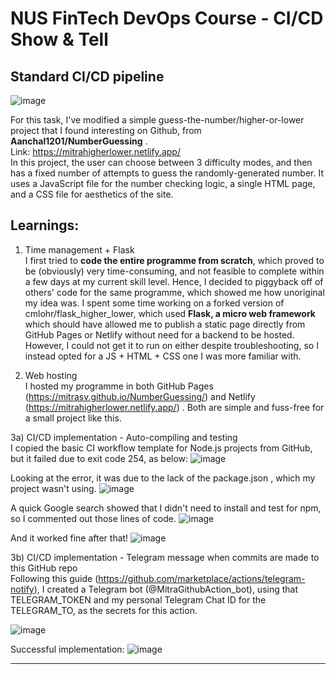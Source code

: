 # NUS FinTech DevOps Course - CI/CD Show & Tell

## Standard CI/CD pipeline </br>
![image](https://user-images.githubusercontent.com/116928781/206625888-4353aeed-ede0-44a1-8033-4f7577989a9e.png)

For this task, I've modified a simple guess-the-number/higher-or-lower project that I found interesting on Github, from **Aanchal1201/NumberGuessing** . </br>
Link: https://mitrahigherlower.netlify.app/
<br/>In this project, the user can choose between 3 difficulty modes, and then has a fixed number of attempts to guess the randomly-generated number. It uses a JavaScript file for the number checking logic, a single HTML page, and a CSS file for aesthetics of the site. 

## Learnings:
1) Time management + Flask </br>
I first tried to **code the entire programme from scratch**, which proved to be (obviously) very time-consuming, and not feasible to complete within a few days at my current skill level. Hence, I decided to piggyback off of others' code for the same programme, which showed me how unoriginal my idea was. I spent some time working on a forked version of cmlohr/flask_higher_lower, which used **Flask, a micro web framework** which should have allowed me to publish a static page directly from GitHub Pages or Netlify without need for a backend to be hosted. However, I could not get it to run on either despite troubleshooting, so I instead opted for a JS + HTML + CSS one I was more familiar with. 

2) Web hosting </br>
I hosted my programme in both GitHub Pages (https://mitrasv.github.io/NumberGuessing/) and Netlify (https://mitrahigherlower.netlify.app/) . Both are simple and fuss-free for a small project like this.

3a) CI/CD implementation - Auto-compiling and testing </br>
I copied the basic CI workflow template for Node.js projects from GitHub, but it failed due to exit code 254, as below:
![image](https://user-images.githubusercontent.com/116928781/206542988-3b3bdae7-ed36-4990-bf78-1ba384d49bf0.png)

Looking at the error, it was due to the lack of the package.json , which my project wasn't using. 
![image](https://user-images.githubusercontent.com/116928781/206543153-1a25e515-8f3d-4388-8cc3-c673162ddc67.png)

A quick Google search showed that I didn't need to install and test for npm, so I commented out those lines of code.
![image](https://user-images.githubusercontent.com/116928781/206543585-f76fd72d-73e5-4b25-bc82-90f39041d565.png)

And it worked fine after that!
![image](https://user-images.githubusercontent.com/116928781/206543824-88a0ee3d-5b9e-4207-b556-ad556b91bdfe.png)

3b) CI/CD implementation - Telegram message when commits are made to this GitHub repo </br>
Following this guide (https://github.com/marketplace/actions/telegram-notify), I created a Telegram bot (@MitraGithubAction_bot), using that TELEGRAM_TOKEN and my personal Telegram Chat ID for the TELEGRAM_TO, as the secrets for this action. 

![image](https://user-images.githubusercontent.com/116928781/206648103-ef5424aa-dd48-407a-a08a-fa81ec90ae0c.png)

Successful implementation:
![image](https://user-images.githubusercontent.com/116928781/206648395-1b7939fe-ddf5-4761-b018-b1124ae75021.png)

______________________________________________________________________________________________________________________________________________________
